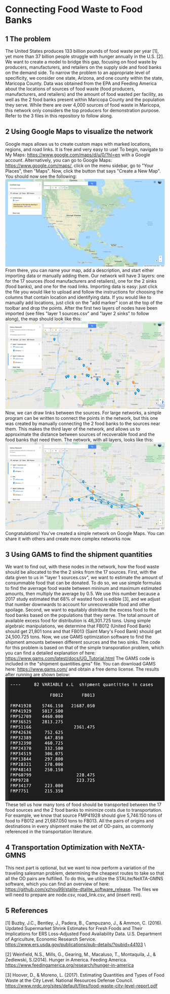 # Connecting Food Waste to Food Banks

## 1 The problem
The United States produces 133 billion pounds of food waste per year [1], yet more than 37 billion people struggle with hunger annually in the U.S. [2]. We want to create a model to bridge this gap, focusing on food waste by producers, manufacturers, and retailers on the supply side and food banks on the demand side. To narrow the problem to an appropriate level of specificity, we consider one state, Arizona, and one county within the state, Maricopa County. Data was obtained from the EPA and Feeding America about the locations of sources of food waste (food producers, manufacturers, and retailers) and the amount of food wasted per facility, as well as the 2 food banks present within Maricopa County and the population they serve. While there are over 4,000 sources of food waste in Maricopa, this network only considers the top producers for demonstration purpose. Refer to the 3 files in this repository to follow along.

## 2 Using Google Maps to visualize the network
Google maps allows us to create custom maps with marked locations, regions, and road links. It is free and very easy to use! To begin, navigate to My Maps: https://www.google.com/maps/d/u/0/?hl=en with a Google account. Alternatively, you can go to Google Maps: https://www.google.com/maps/, click on the menu sidebar, go to "Your Places", then "Maps". Now, click the button that says "Create a New Map". You should now see the following:
![](https://github.com/xzhao31/project/blob/master/food-waste-to-food-banks/reference-photos/1%20blank%20map.png)
From there, you can name your map, add a description, and start either importing data or manually adding them. Our network will have 3 layers: one for the 17 sources (food manufacturers and retailers), one for the 2 sinks (food banks), and one for the road links. Importing data is easy: just click the file you would like to upload and follow the instructions for choosing the columns that contain location and identifying data. If you would like to manually add locations, just click on the "add marker" icon at the top of the toolbar and drop the points. After the first two layers of nodes have been imported (see files "layer 1 sources.csv" and "layer 2 sinks" to follow along), the map should look like this:
![](https://github.com/xzhao31/project/blob/master/food-waste-to-food-banks/reference-photos/2%20map%20with%20first%20two%20layers.png)
Now, we can draw links between the sources. For large networks, a simple program can be written to connect the points in the network, but this one was created by manually connecting the 2 food banks to the sources near them. This makes the third layer of the network, and allows us to approximate the distance between sources of recoverable food and the food banks that need them. The network, with all layers, looks like this:
![](https://github.com/xzhao31/project/blob/master/food-waste-to-food-banks/reference-photos/3%20map%20with%20all%20three%20layers.png)
Congratulations! You've created a simple network on Google Maps. You can share it with others and create more complex networks now.

## 3 Using GAMS to find the shipment quantities
We want to find out, with these nodes in the network, how the food waste should be allocated to the the 2 sinks from the 17 sources. First, with the data given to us in "layer 1 sources.csv", we want to estimate the amount of consummable food that can be donated. To do so, we use simple formulas to find the averrage food waste between mininum and maximum estimated amounts, then multiply the average by 0.5. We use this number because a 2017 study estimated that 68% of wasted food is edible [3], and we adjust that number downwards to account for unrecoverable food and other spoilage. Second, we want to equitably distribute the excess food to the food banks based on the populations that they serve. The total amount of available excess food for distribution is 46,301.725 tons. Using simple algebraic manipulations, we determine that FB012 (United Food Bank) should get 21,801 tons and that FB013 (Saint Mary's Food Bank) should get 24,500.725 tons. Now, we use GAMS optimization software to find the shipment amounts between different sources and the two sinks. The code for this problem is based on that of the simple transporation problem, which you can find a detailed explanation of here: https://www.gams.com/latest/docs/UG_Tutorial.html The GAMS code is included in the "shipment quantities.gms" file. You can download GAMS here: https://www.gams.com/ and obtain a free demo license. The results after running are shown below:
![](https://github.com/xzhao31/project/blob/master/food-waste-to-food-banks/reference-photos/4%20GAMS%20output%20results.png)
These tell us how many tons of food should be transported between the 17 food sources and the 2 food banks to minimize costs due to transportation. For example, we know that source FMP41928 should give 5,746.150 tons of food to FB012 and 21,687.050 tons to FB013. All the pairs of origins and destinations in every shipment make the set of OD-pairs, as commonly referenced in the transportation literature.

## 4 Transportation Optimization with NeXTA-GMNS

This next part is optional, but we want to now perform a variation of the traveling salesman problem, determining the cheapest routes to take so that all the OD pairs are fulfilled. To do this, we utilize the STALite/NeXTA-GMNS software, which you can find an overview of here: https://github.com/xzhou99/stalite-dtalite_software_release. The files we will need to prepare are node.csv, road_link.csv, and (insert rest).

## 5 References

[1] Buzby, J.C., Bentley, J., Padera, B., Campuzano, J., & Ammon, C. (2016). Updated Supermarket Shrink Estimates for Fresh Foods and Their Implications for ERS Loss-Adjusted Food Availability Data. U.S. Department of Agriculture, Economic Research Service. https://www.ers.usda.gov/publications/pub-details/?pubid=44103 \

[2] Weinfield, N.S., Mills, G., Gearing, M., Macaluso, T., Montaquila, J., & Zedlewski, S.(2014). Hunger in America. Feeding America. https://www.feedingamerica.org/research/hunger-in-america

[3] Hoover, D., & Moreno, L. (2017). Estimating Quantities and Types of Food Waste at the City Level. National Resources Defense Council. https://www.nrdc.org/sites/default/files/food-waste-city-level-report.pdf
